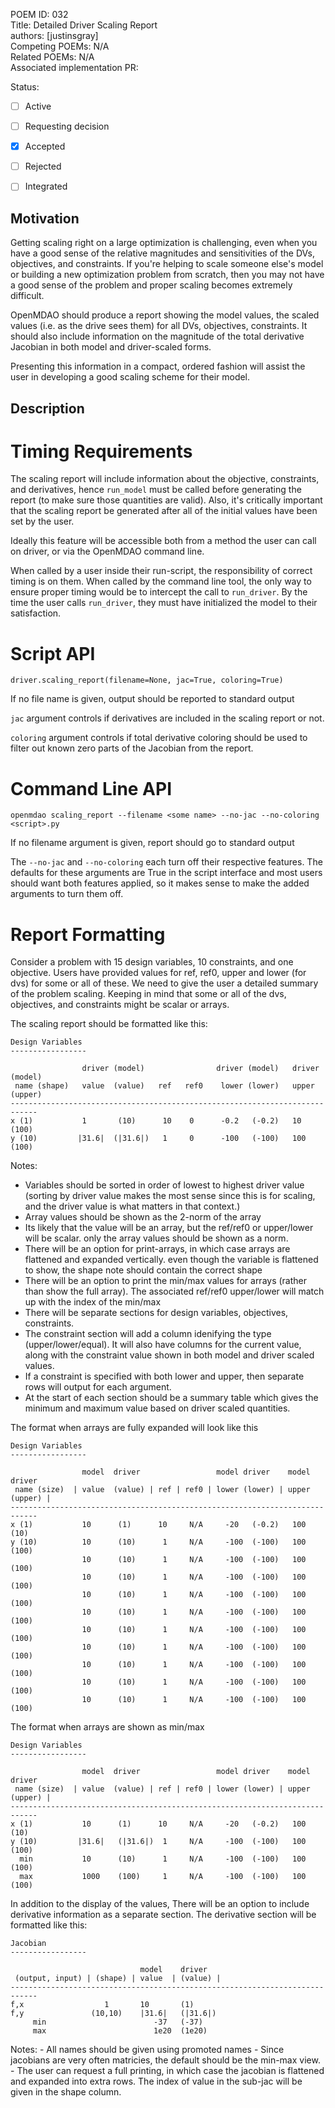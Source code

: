 POEM ID: 032  
Title: Detailed Driver Scaling Report  
authors: [justinsgray]    
Competing POEMs: N/A   
Related POEMs: N/A  
Associated implementation PR:  

Status:  

- [ ] Active  
- [ ] Requesting decision  
- [x] Accepted  
- [ ] Rejected  
- [ ] Integrated  



Motivation
----------
Getting scaling right on a large optimization is challenging, 
even when you have a good sense of the relative magnitudes and sensitivities of the DVs, 
objectives, and constraints. 
If you're helping to scale someone else's model or building a new optimization problem from scratch, 
then you may not have a good sense of the problem and proper scaling becomes extremely difficult. 

OpenMDAO should produce a report showing the model values, the scaled values (i.e. as the drive sees them) for all DVs, objectives, constraints. 
It should also include information on the magnitude of the total derivative Jacobian in both 
model and driver-scaled forms. 

Presenting this information in a compact, ordered fashion will assist the user in developing a good scaling scheme for their model. 


Description
-----------

Timing Requirements
===================

The scaling report will include information about the objective, constraints, 
and derivatives, hence `run_model` must be called before generating the report (to make sure those quantities are valid). 
Also, it's critically important that the scaling report be generated after all of the initial values have been set by the user. 

Ideally this feature will be accessible both from a method the user can call on driver, 
or via the OpenMDAO command line. 

When called by a user inside their run-script, the responsibility of correct timing is on them. 
When called by the command line tool, the only way to ensure proper timing would be 
to intercept the call to `run_driver`. 
By the time the user calls `run_driver`, they must have initialized the model to their satisfaction. 

Script API
===========

```
driver.scaling_report(filename=None, jac=True, coloring=True)
```

If no file name is given, output should be reported to standard output

`jac` argument controls if derivatives are included in the scaling report or not. 


`coloring` argument controls if total derivative coloring should be used to filter out known zero parts of the Jacobian from the report. 

Command Line API
================

```
openmdao scaling_report --filename <some name> --no-jac --no-coloring <script>.py 
```

If no filename argument is given, report should go to standard output

The `--no-jac` and `--no-coloring` each turn off their respective features. 
The defaults for these arguments are True in the script interface and most users should want 
both features applied, so it makes sense to make the added arguments to turn them off. 


Report Formatting
=================

Consider a problem with 15 design variables, 10 constraints, and one objective. 
Users have provided values for ref, ref0, upper and lower (for dvs) for some or all of these.
We need to give the user a detailed summary of the problem scaling. 
Keeping in mind that some or all of the dvs, objectives, 
and constraints might be scalar or arrays. 


The scaling report should be formatted like this: 

```
Design Variables
-----------------

                driver (model)                driver (model)   driver (model) 
 name (shape)   value  (value)   ref   ref0    lower (lower)   upper  (upper) 
----------------------------------------------------------------------------
x (1)           1       (10)      10    0      -0.2   (-0.2)   10     (100)    
y (10)         |31.6|  (|31.6|)   1     0      -100   (-100)   100    (100)    

```

Notes: 

- Variables should be sorted in order of lowest to highest driver value (sorting by driver value makes the most sense since this is for scaling, and the driver value is what matters in that context.)
- Array values should be shown as the 2-norm of the array
- Its likely that  the value will be an array, but the ref/ref0 or upper/lower will be scalar. 
  only the array values should be shown as a norm. 
- There will be an option for print-arrays, in which case arrays are flattened and expanded vertically. 
  even though the variable is flattened to show, the shape note should contain the correct shape 
- There will be an option to print the min/max values for arrays (rather than show the full array). 
  The associated ref/ref0 upper/lower will match up with the index of the min/max
- There will be separate sections for design variables, objectives, constraints. 
- The constraint section will add a column idenifying the type (upper/lower/equal). 
  It will also have columns for the current value, along with the constraint value shown in both model and driver scaled values. 
- If a constraint is specified with both lower and upper, then separate rows will output for each argument. 
- At the start of each section should be a summary table which gives the minimum and maximum value based on driver scaled quantities. 


The format when arrays are fully expanded will look like this
```
Design Variables
-----------------

                model  driver                 model driver    model  driver 
 name (size)  | value  (value) | ref | ref0 | lower (lower) | upper (upper) | 
----------------------------------------------------------------------------
x (1)           10      (1)      10     N/A     -20   (-0.2)   100    (10)    
y (10)          10      (10)      1     N/A     -100  (-100)   100    (100)    
                10      (10)      1     N/A     -100  (-100)   100    (100)    
                10      (10)      1     N/A     -100  (-100)   100    (100)    
                10      (10)      1     N/A     -100  (-100)   100    (100)    
                10      (10)      1     N/A     -100  (-100)   100    (100)    
                10      (10)      1     N/A     -100  (-100)   100    (100)    
                10      (10)      1     N/A     -100  (-100)   100    (100)    
                10      (10)      1     N/A     -100  (-100)   100    (100)    
                10      (10)      1     N/A     -100  (-100)   100    (100)    
                10      (10)      1     N/A     -100  (-100)   100    (100)    

```


The format when arrays are shown as min/max
```
Design Variables
-----------------

                model  driver                 model driver    model  driver 
 name (size)  | value  (value) | ref | ref0 | lower (lower) | upper (upper) | 
----------------------------------------------------------------------------
x (1)           10      (1)      10     N/A     -20   (-0.2)   100    (10)    
y (10)         |31.6|   (|31.6|)  1     N/A     -100  (-100)   100    (100)    
  min           10      (10)      1     N/A     -100  (-100)   100    (100)    
  max           1000    (100)     1     N/A     -100  (-100)   100    (100)    
```

In addition to the display of the values, There will be an option to include derivative information as a separate section. 
The derivative section will be formatted like this: 

```
Jacobian
-----------------

                             model    driver  
 (output, input) | (shape) | value  | (value) |
----------------------------------------------------------------------------
f,x                  1       10       (1)            
f,y               (10,10)    |31.6|   (|31.6|)        
     min                        -37   (-37)   
     max                        1e20  (1e20)  

```

Notes: 
    - All names should be given using promoted names
    - Since jacobians are very often matricies, the default should be the min-max view. 
    - The user can request a full printing, in which case the jacobian is flattened and expanded into extra rows. The index of value in the sub-jac will be given in the shape column.




